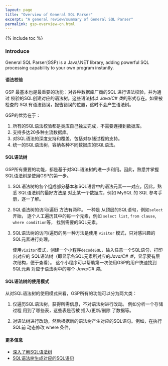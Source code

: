```yaml
---
layout: page
title: "Overview of General SQL Parser"
excerpt: "A general review/summary of General SQL Parser"
permalink: gsp-overview-cn.html
---
```


{% include toc %}

### Introduce

General SQL Parser(GSP) is a Java/.NET library, adding powerful SQL processing
capability to your own program instantly.

#### 语法校验

GSP 最基本也是最重要的功能：对各种数据库厂商的SQL 进行语法校验，并为通过
校验的SQL创建对应的语法树。这些语法树以 *Java/C# 类*的形式存在。如果被检查的
SQL有语法错误，报告错误的位置，这时不会产生语法树。

GSP的优势在于：
1. 所有的SQL语法校验都是类库自己独立完成，不需要连接到数据库。
2. 支持多达20多种主流数据库。
3. 对SQL语法的深度支持和覆盖，包括对存储过程的支持。
4. 统一的SQL语法树，容纳各种不同数据库的SQL语法。

#### SQL语法树

GSP所有重要的功能，都是基于对SQL语法树的进一步利用。因此，熟悉并掌握
SQL语法树是使用GSP的第一步。

1. SQL语法树的各个组成部分基本和SQL语言中的语法元素一一对应。因此，熟悉
SQL语法树的最好方法是 对比某一个数据库，例如 MySQL 的 SQL 参考手册，逐一了解。

2. SQL语法树的访问/遍历 方法有两种。 一种是 从顶层的SQL语句，例如`select`开始，
逐个人工遍历其中的每一个元素，例如 `select list`, `from clause`, `where condition`等，
找到需要的SQL元素。

3. SQL语法树的访问/遍历的另一种方法是使用 `visitor` 模式，只对感兴趣的SQL元素进行处理。
   
   使用`visitor`模式，创建一个小程序`decodeSQL`，输入任意一个SQL语句，打印出对应的
   SQL语法树（即显示各SQL元素所对应的*Java/C# 类*，显示要有层次结构，便于查看）。
   这个小程序可以帮助第一次使用GSP的用户快速找到 SQL元素 对应于语法树中的哪个 *Java/C# 类*。


#### SQL语法树的使用模式

从对SQL语法树的使用模式来看，GSP所有的功能可以分为两大类：

1. 仅遍历SQL语法树，获得所需信息，不对语法树进行改动。 例如分析一个存储过程
用到了哪些表，这些表是否被 插入/更新/删除 了数据等。

2. 对语法树进行改动，然后根据新的语法树产生对应的SQL语句。例如，在执行SQL前
动态修改 where 条件。


#### 更多信息
- [深入了解SQL语法树](/gsp-overview-sql-parse-tree-cn.html) 
- [SQL语法树生成对应的SQL语句](/gsp-sql-parse-tree-to-query-cn.html)
